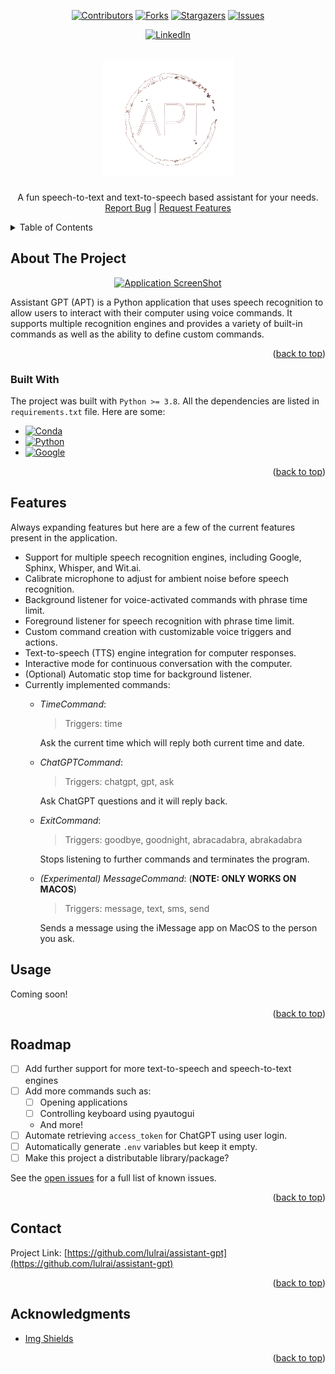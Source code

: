 <a name="readme-top"></a>

<section align="center">

[![Contributors][contributors-shield]][contributors-url]
[![Forks][forks-shield]][forks-url]
[![Stargazers][stars-shield]][stars-url]
[![Issues][issues-shield]][issues-url]

</section>

<section align="center">

<p></p>

[![LinkedIn][linkedin-shield]][linkedin-url]

</section>

<!-- PROJECT LOGO -->
<br />
<div align="center">
  <picture>
      <source 
      srcset="resources/images/logo_dark.png"
      media="(prefers-color-scheme: dark), (prefers-color-scheme: no-preference)"
      />
      <source
      srcset="resources/images/logo_light.png"
      media="(prefers-color-scheme: light)"
      />
      <img src="resources/images/logo_dark.png" />
  </picture>

  <h3 align="center"></h3>

  <p align="center">
    A fun speech-to-text and text-to-speech based assistant for your needs.
    <br />
    <a href="https://github.com/lulrai/assistant-gpt/issues">Report Bug</a> 
    |
    <a href="https://github.com/lulrai/assistant-gpt/issues">Request Features</a>
  </p>
</div>

<!-- TABLE OF CONTENTS -->
<details>
  <summary>Table of Contents</summary>
  <ol>
    <li>
      <a href="#about-the-project">About The Project</a>
      <ul>
        <li><a href="#built-with">Built With</a></li>
      </ul>
    </li>
    <li><a href="#features">Features</a></li>
    <li><a href="#usage">Usage</a></li>
    <li><a href="#roadmap">Roadmap</a></li>
    <li><a href="#contact">Contact</a></li>
    <li><a href="#acknowledgments">Acknowledgments</a></li>
  </ol>
</details>

<!-- ABOUT THE PROJECT -->

## About The Project

<section align="center">

[![Application ScreenShot][product-screenshot]]()

</section>

Assistant GPT (APT) is a Python application that uses speech recognition to allow users to interact with their computer using voice commands. It supports multiple recognition engines and provides a variety of built-in commands as well as the ability to define custom commands.

<p align="right">(<a href="#readme-top">back to top</a>)</p>

### Built With

The project was built with `Python >= 3.8`. All the dependencies are listed in ```requirements.txt``` file. Here are some:

- [![Conda][conda]][conda-url]
- [![Python][python]][python-url]
- [![Google][google]][google-url]

<p align="right">(<a href="#readme-top">back to top</a>)</p>

## Features

Always expanding features but here are a few of the current features present in the application.
- Support for multiple speech recognition engines, including Google, Sphinx, Whisper, and Wit.ai.
- Calibrate microphone to adjust for ambient noise before speech recognition.
- Background listener for voice-activated commands with phrase time limit.
- Foreground listener for speech recognition with phrase time limit.
- Custom command creation with customizable voice triggers and actions.
- Text-to-speech (TTS) engine integration for computer responses.
- Interactive mode for continuous conversation with the computer.
- (Optional) Automatic stop time for background listener.
- Currently implemented commands:
    - _TimeCommand_:
        > Triggers: time

        Ask the current time which will reply both current time and date.
    
    - _ChatGPTCommand_:
        > Triggers: chatgpt, gpt, ask

        Ask ChatGPT questions and it will reply back.
    
    - _ExitCommand_:
        > Triggers: goodbye, goodnight, abracadabra, abrakadabra

        Stops listening to further commands and terminates the program.
    
    - _(Experimental) MessageCommand_: (**NOTE: ONLY WORKS ON MACOS**) 
        > Triggers: message, text, sms, send

        Sends a message using the iMessage app on MacOS to the person you ask. 

## Usage

Coming soon!
<!-- This is just version 1 of the website so still a work in progress but to run this, the steps are as follows:

#### Setup

- Install `yarn` and `npm`.
- Install `firebase` and `vite`.
- Clone the repository, obviously.

#### Running

- Open the folder in an editor like **VSCode**.
- Install all dependencies required using the following command:

```bash
yarn
```

- (Optional) Login to firebase and setup the project, follow the steps given by the command:

```bash
firebase login
```

- Finally, run the command to host the server:

```bash
yarn dev
``` -->

<!-- _Be Aware: There will be various changes and updates will be pushed very often._ -->

<p align="right">(<a href="#readme-top">back to top</a>)</p>

## Roadmap

- [ ] Add further support for more text-to-speech and speech-to-text engines
- [ ] Add more commands such as:
    - [ ] Opening applications
    - [ ] Controlling keyboard using pyautogui
    - And more!
- [ ] Automate retrieving ```access_token``` for ChatGPT using user login.
- [ ] Automatically generate ```.env``` variables but keep it empty.
- [ ] Make this project a distributable library/package?

See the [open issues](https://github.com/lulrai/assistant-gpt/issues) for a full list of known issues.

<p align="right">(<a href="#readme-top">back to top</a>)</p>

<!-- CONTACT -->

## Contact

Project Link: [https://github.com/lulrai/assistant-gpt](https://github.com/lulrai/assistant-gpt)

<p align="right">(<a href="#readme-top">back to top</a>)</p>

<!-- ACKNOWLEDGMENTS -->

## Acknowledgments

- [Img Shields](https://shields.io)

<p align="right">(<a href="#readme-top">back to top</a>)</p>

<!-- MARKDOWN LINKS & IMAGES -->
<!-- https://www.markdownguide.org/basic-syntax/#reference-style-links -->

[contributors-shield]: https://img.shields.io/github/contributors/lulrai/assistant-gpt.svg?style=for-the-badge
[contributors-url]: https://github.com/lulrai/assistant-gpt/graphs/contributors
[forks-shield]: https://img.shields.io/github/forks/lulrai/assistant-gpt.svg?style=for-the-badge
[forks-url]: https://github.com/lulrai/assistant-gpt/network/members
[stars-shield]: https://img.shields.io/github/stars/lulrai/assistant-gpt.svg?style=for-the-badge
[stars-url]: https://github.com/lulrai/assistant-gpt/stargazers
[issues-shield]: https://img.shields.io/github/issues/lulrai/assistant-gpt.svg?style=for-the-badge
[issues-url]: https://github.com/lulrai/assistant-gpt/issues
[linkedin-shield]: https://img.shields.io/badge/-LinkedIn-blue?style=for-the-badge&logo=Linkedin&logoColor=white&link=https://www.linkedin.com/in/nneupane2/
[linkedin-url]: https://www.linkedin.com/in/nneupane2/
[product-screenshot]: resources/images/product_screenshot.png
[conda]: https://img.shields.io/badge/Anaconda-%2344A833.svg?style=for-the-badge&logo=anaconda&logoColor=white
[conda-url]: https://docs.conda.io/en/latest/
[python]: https://img.shields.io/static/v1?style=for-the-badge&message=Python&color=3776AB&logo=Python&logoColor=FFFFFF&label=3.9
[python-url]: https://www.python.org
[google]: https://img.shields.io/static/v1?style=for-the-badge&message=Google+Speech+Recognition&color=4285F4&logo=Google+Cloud&logoColor=FFFFFF&label=
[google-url]: https://cloud.google.com/speech-to-text